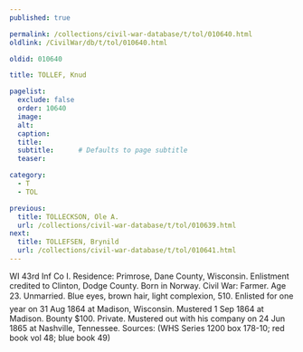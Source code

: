 ```yaml
---
published: true

permalink: /collections/civil-war-database/t/tol/010640.html
oldlink: /CivilWar/db/t/tol/010640.html

oldid: 010640

title: TOLLEF, Knud

pagelist:
  exclude: false
  order: 10640
  image: 
  alt:
  caption:
  title:
  subtitle:      # Defaults to page subtitle
  teaser:

category: 
  - T 
  - TOL

previous:
  title: TOLLECKSON, Ole A.
  url: /collections/civil-war-database/t/tol/010639.html  
next:
  title: TOLLEFSEN, Brynild
  url: /collections/civil-war-database/t/tol/010641.html   
---
```

WI 43rd Inf Co I. Residence: Primrose, Dane County, Wisconsin. Enlistment credited to Clinton, Dodge County. Born in Norway. Civil War: Farmer. Age 23. Unmarried. Blue eyes, brown hair, light complexion, 5&#146;10&#148;. Enlisted for one year on 31 Aug 1864 at Madison, Wisconsin. Mustered 1 Sep 1864 at Madison. Bounty $100. Private. Mustered out with his company on 24 Jun 1865 at Nashville, Tennessee. Sources: (WHS Series 1200 box 178-10; red book vol 48; blue book 49)